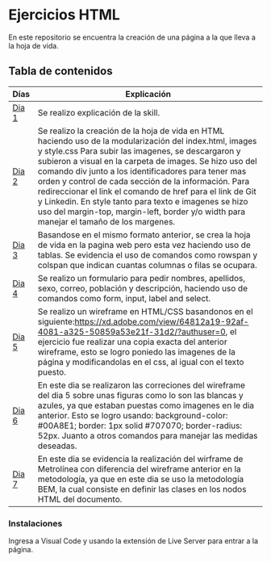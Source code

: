 # Ejercicios HTML
En este repositorio se encuentra la creación de una página a la que lleva a la hoja de vida.

## Tabla de contenidos
| Días| Explicación  |
|--|--|
| [Dia 1](Dia1) | Se realizo explicación de la skill.|
| [Dia 2](Dia2) | Se realizo la creación de la hoja de vida en HTML haciendo uso de la modularización del index.html, images y style.css Para subir las imagenes, se descargaron y subieron a visual en la carpeta de images. Se hizo uso del comando div junto a los identificadores para tener mas orden y control de cada sección de la información. Para redireccionar el link el comando de href para el link de Git y Linkedin. En style tanto para texto e imagenes se hizo uso del margin-top, margin-left, border y/o width para manejar el tamaño de los margenes. |
| [Dia 3](Dia2) | Basandose en el mismo formato anterior, se crea la hoja de vida en la pagina web pero esta vez haciendo uso de tablas. Se evidencia el uso de comandos como rowspan y colspan que indican cuantas columnas o filas se ocupara. |
| [Dia 4](Dia4) | Se realizo un formulario para pedir nombres, apellidos, sexo, correo, población y descripción, haciendo uso de comandos como form, input, label and select. |
| [Dia 5](Dia5) | Se realizo un wireframe en HTML/CSS basandonos en el siguiente:https://xd.adobe.com/view/64812a19-92af-4081-a325-50859a53e21f-31d2/?authuser=0, el ejercicio fue realizar una copia exacta del anterior wireframe, esto se logro poniedo las imagenes de la página y modificandolas en el css, al igual con el texto puesto. |
| [Dia 6](Dia6) | En este dia se realizaron las correciones del wireframe del dia 5 sobre unas figuras como lo son las blancas y azules, ya que estaban puestas como imagenes en le dia anterior. Esto se logro usando: background-color: #00A8E1; border: 1px solid #707070; border-radius: 52px. Juanto a otros comandos para manejar las medidas deseadas. |
| [Dia 7](Dia7) | En este dia se evidencia la realización del wirframe de Metrolínea con diferencia del wireframe anterior en la metodología, ya que en este dia se uso la metodología BEM, la cual consiste en definir las clases en los nodos HTML del documento. |

### Instalaciones 
Ingresa a Visual Code y usando la extensión de Live Server para entrar a la página.

